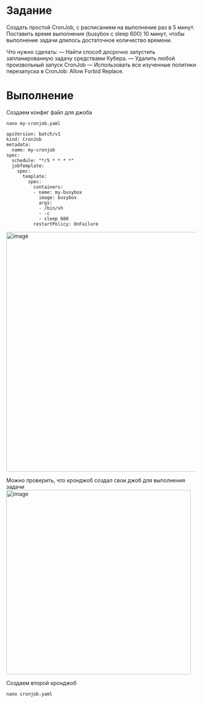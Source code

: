 # Задание 
Создать простой CronJob, с расписанием на выполнение раз в 5 минут. Поставить время выполнения (busybox с sleep 600) 10 минут, чтобы выполнение задачи длилось достаточное количество времени.

Что нужно сделать:
— Найти способ досрочно запустить запланированную задачу средствами Кубера.
— Удалить любой произвольный запуск CronJob
— Использовать все изученные политики перезапуска в CronJob:
Allow
Forbid
Replace.

# Выполнение 
Создаем конфиг файл для джоба
```
nano my-cronjob.yaml
```
```
apiVersion: batch/v1
kind: CronJob
metadata:
  name: my-cronjob
spec:
  schedule: "*/5 * * * *"
  jobTemplate:
    spec:
      template:
        spec:
          containers:
          - name: my-busybox
            image: busybox
            args:
            - /bin/sh
            - -c
            - sleep 600
          restartPolicy: OnFailure
```
<img width="634" alt="image" src="https://github.com/Daryanika/kubernetes/assets/147329314/47a9a627-a027-4ac7-8733-a63db44243c5">

Можно проверить, что кронджоб создал свои джоб для выполнения задачи 
<img width="488" alt="image" src="https://github.com/Daryanika/kubernetes/assets/147329314/201910ae-ecb5-4a9b-8736-367300570ec0">

Создаем второй кронджоб 
```
nano cronjob.yaml
```
```
 
```


